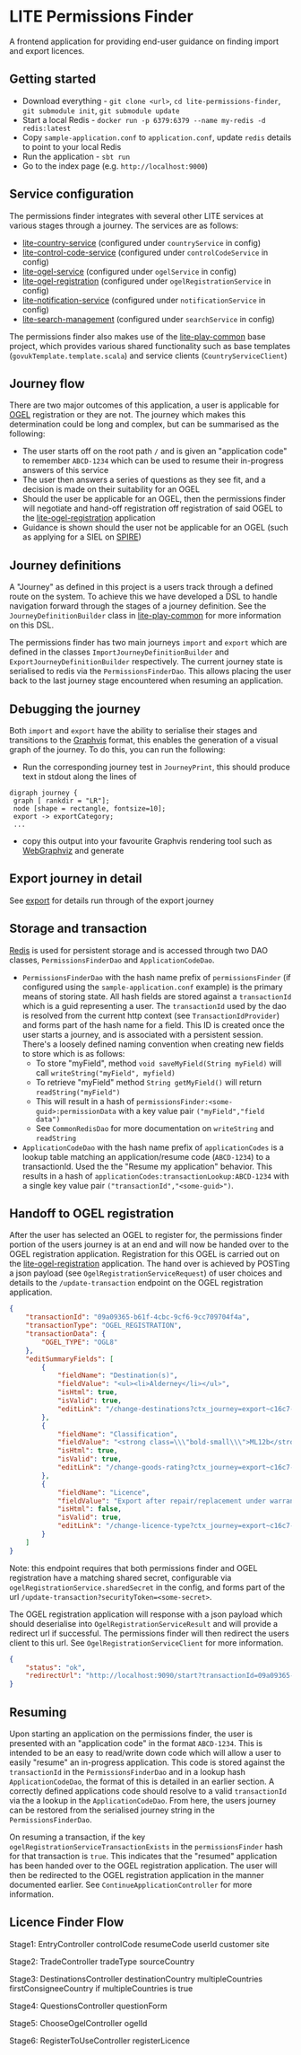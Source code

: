 # LITE Permissions Finder

A frontend application for providing end-user guidance on finding import and export licences.

## Getting started

* Download everything - `git clone <url>`, `cd lite-permissions-finder`, `git submodule init`, `git submodule update`
* Start a local Redis - `docker run -p 6379:6379 --name my-redis -d redis:latest`
* Copy `sample-application.conf` to `application.conf`, update `redis` details to point to your local Redis
* Run the application - `sbt run`
* Go to the index page (e.g. `http://localhost:9000`)

## Service configuration
The permissions finder integrates with several other LITE services at various stages through a journey. The services are as follows:
* [lite-country-service](https://github.com/uktrade/lite-country-service) (configured under `countryService` in config)
* [lite-control-code-service](https://github.com/uktrade/lite-control-code-service) (configured under `controlCodeService` in config)
* [lite-ogel-service](https://github.com/uktrade/lite-ogel-service) (configured under `ogelService` in config)
* [lite-ogel-registration](https://github.com/uktrade/lite-ogel-registration) (configured under `ogelRegistrationService` in config)
* [lite-notification-service](https://github.com/uktrade/lite-notification-service) (configured under `notificationService` in config)
* [lite-search-management](https://github.com/uktrade/lite-search-management) (configured under `searchService` in config)


The permissions finder also makes use of the [lite-play-common](https://github.com/uktrade/lite-play-common) base project, which 
provides various shared functionality such as base templates (`govukTemplate.template.scala`) and service clients (`CountryServiceClient`)

## Journey flow
There are two major outcomes of this application, a user is applicable for [OGEL](https://www.gov.uk/government/collections/open-general-export-licences-ogels) registration or they are not. The journey 
which makes this determination could be long and complex, but can be summarised as the following:
* The user starts off on the root path `/` and is given an "application code" to remember `ABCD-1234` which can be used to
resume their in-progress answers of this service
* The user then answers a series of questions as they see fit, and a decision is made on their suitability for an OGEL
* Should the user be applicable for an OGEL, then the permissions finder will negotiate and hand-off registration off registration of said OGEL to the [lite-ogel-registration](https://github.com/uktrade/lite-ogel-registration) application
* Guidance is shown should the user not be applicable for an OGEL (such as applying for a SIEL on [SPIRE](https://www.spire.trade.gov.uk/spire/fox/espire/LOGIN/login))

## Journey definitions
A "Journey" as defined in this project is a users track through a defined route on the system. To achieve this we have 
developed a DSL to handle navigation forward through the stages of a journey definition. See the `JourneyDefinitionBuilder`
class in [lite-play-common](https://github.com/uktrade/lite-play-common) for more information on this DSL. 

The permissions finder has two main journeys `import` and `export` which are defined in the classes 
`ImportJourneyDefinitionBuilder` and `ExportJourneyDefinitionBuilder` respectively. The current journey state is serialised 
to redis via the `PermissionsFinderDao`. This allows placing the user back to the last journey stage encountered when 
resuming an application.

## Debugging the journey
Both `import` and `export` have the ability to serialise their stages and transitions to the [Graphvis](https://en.wikipedia.org/wiki/Graphviz) 
format, this enables the generation of a visual graph of the journey. To do this, you can run the following: 
* Run the corresponding journey test in `JourneyPrint`, this should produce text in stdout along the lines of 
```text
digraph journey {
 graph [ rankdir = "LR"];
 node [shape = rectangle, fontsize=10];
 export -> exportCategory;
 ...
```
* copy this output into your favourite Graphvis rendering tool such as [WebGraphviz](http://www.webgraphviz.com/) and generate 

## Export journey in detail
See [export](docs/EXPORT.md) for details run through of the export journey

## Storage and transaction 
[Redis](https://redis.io/) is used for persistent storage and is accessed through two DAO classes, `PermissionsFinderDao` and `ApplicationCodeDao`.
* `PermissionsFinderDao` with the hash name prefix of `permissionsFinder` (if configured using the `sample-application.conf` example) is 
the primary means of storing state. All hash fields are stored against a `transactionId` which is a guid representing a user. 
The `transactionId` used by the dao is resolved from the current http context (see `TransactionIdProvider`) and forms part 
of the hash name for a field. This ID is created once the user starts a journey, and is associated with a persistent session.
There's a loosely defined naming convention when creating new fields to store which is as follows:
  * To store "myField", method `void saveMyField(String myField)` will call `writeString("myField", myfield)`
  * To retrieve "myField" method `String getMyField()` will return `readString("myField")`
  * This will result in a hash of `permissionsFinder:<some-guid>:permissionData` with a key value pair `("myField","field data")`
  * See `CommonRedisDao` for more documentation on `writeString` and `readString`
* `ApplicationCodeDao` with the hash name prefix of `applicationCodes` is a lookup table matching an application/resume code (`ABCD-1234`)
to a transactionId. Used the the "Resume my application" behavior. This results in a hash of `applicationCodes:transactionLookup:ABCD-1234` 
with a single key value pair `("transactionId","<some-guid>")`.

## Handoff to OGEL registration
After the user has selected an OGEL to register for, the permissions finder portion of the users journey is at an end and
will now be handed over to the OGEL registration application. Registration for this OGEL is carried out on the [lite-ogel-registration](https://github.com/uktrade/lite-ogel-registration) application. 
The hand over is achieved by POSTing a json payload (see `OgelRegistrationServiceRequest`) of user choices and details to the 
`/update-transaction` endpoint on the OGEL registration application.
```json
{
    "transactionId": "09a09365-b61f-4cbc-9cf6-9cc709704f4a",
    "transactionType": "OGEL_REGISTRATION",
    "transactionData": {
        "OGEL_TYPE": "OGL8"
    },
    "editSummaryFields": [
        {
            "fieldName": "Destination(s)",
            "fieldValue": "<ul><li>Alderney</li></ul>",
            "isHtml": true,
            "isValid": true,
            "editLink": "/change-destinations?ctx_journey=export~c16c7-30c54-3559d-1fce4-89ac8-2ef28-0139f-f1d6e-3f7fc-cf87b&ctx_transaction=09a09365-b61f-4cbc-9cf6-9cc709704f4a&ctx_sub_journey=search%3Aphysical&ctx_app_code=ABCD-1234"
        },
        {
            "fieldName": "Classification",
            "fieldValue": "<strong class=\\\"bold-small\\\">ML12b</strong> - Test equipment for kinetic energy projectiles and systems",
            "isHtml": true,
            "isValid": true,
            "editLink": "/change-goods-rating?ctx_journey=export~c16c7-30c54-3559d-1fce4-89ac8-2ef28-0139f-f1d6e-3f7fc-cf87b&ctx_transaction=09a09365-b61f-4cbc-9cf6-9cc709704f4a&ctx_sub_journey=search%3Aphysical&ctx_app_code=ABCD-1234"
        },
        {
            "fieldName": "Licence",
            "fieldValue": "Export after repair/replacement under warranty: military goods",
            "isHtml": false,
            "isValid": true,
            "editLink": "/change-licence-type?ctx_journey=export~c16c7-30c54-3559d-1fce4-89ac8-2ef28-0139f-f1d6e-3f7fc-cf87b&ctx_transaction=09a09365-b61f-4cbc-9cf6-9cc709704f4a&ctx_sub_journey=search%3Aphysical&ctx_app_code=ABCD-1234"
        }
    ]
}
```

Note: this endpoint requires that both permissions finder and OGEL registration have a matching shared secret, 
configurable via `ogelRegistrationService.sharedSecret` in the config, and forms part of the url 
`/update-transaction?securityToken=<some-secret>`.

The OGEL registration application will response with a json payload which should deserialise into 
`OgelRegistrationServiceResult` and will provide a redirect url if successful. The permissions finder will then redirect 
the users client to this url. See `OgelRegistrationServiceClient` for more information.
```json
{
    "status": "ok",
    "redirectUrl": "http://localhost:9090/start?transactionId=09a09365-b61f-4cbc-9cf6-9cc709704f4a"
}
```

## Resuming
Upon starting an application on the permissions finder, the user is presented with an "application code" in the format `ABCD-1234`.
This is intended to be an easy to read/write down code which will allow a user to easily "resume" an in-progress application. 
This code is stored against the `transactionId` in the `PermissionsFinderDao` and in a lookup hash `ApplicationCodeDao`, 
the format of this is detailed in an earlier section. A correctly defined applications code should resolve to a valid `transactionId` 
via the a lookup in the `ApplicationCodeDao`. From here, the users journey can be restored from the serialised journey string 
in the `PermissionsFinderDao`.

On resuming a transaction, if the key `ogelRegistrationServiceTransactionExists` in the `permissionsFinder` hash for that 
transaction is `true`. This indicates that the "resumed" application has been handed over to the OGEL registration application. 
The user will then be redirected to the OGEL registration application in the manner documented earlier. See `ContinueApplicationController` 
for more information.

## Licence Finder Flow
Stage1: EntryController
controlCode
resumeCode
userId
customer
site

Stage2: TradeController
tradeType
sourceCountry

Stage3: DestinationsController
destinationCountry
multipleCountries
firstConsigneeCountry if multipleCountries is true

Stage4: QuestionsController
questionForm

Stage5: ChooseOgelController
ogelId

Stage6: RegisterToUseController
registerLicence
